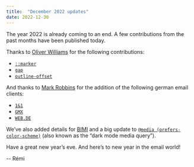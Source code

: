 ```yaml
---
title:  "December 2022 updates"
date: 2022-12-30
---
```

The year 2022 is already coming to an end. A few contributions from the past months have been published today.

Thanks to [Oliver Williams](https://github.com/o-t-w) for the following contributions:

* [`::marker`](/features/css-pseudo-element-marker/)
* [`gap`](/features/css-gap/)
* [`outline-offset`](/features/css-outline-offset/)

And thanks to [Mark Robbins](https://github.com/m-j-robbins) for the addition of the following german email clients:

* [`1&1`](/clients/ionos-1and1/)
* [`GMX`](/clients/gmx/)
* [`WEB.DE`](/clients/web-de/)

We’ve also added details for [BIMI](/features/bimi/) and a big update to [`@media (prefers-color-scheme)`](/features/css-at-media-prefers-color-scheme/) (also known as the “dark mode media query”).

Have a great new year’s eve. And here’s to new year in the email world!

-- Rémi